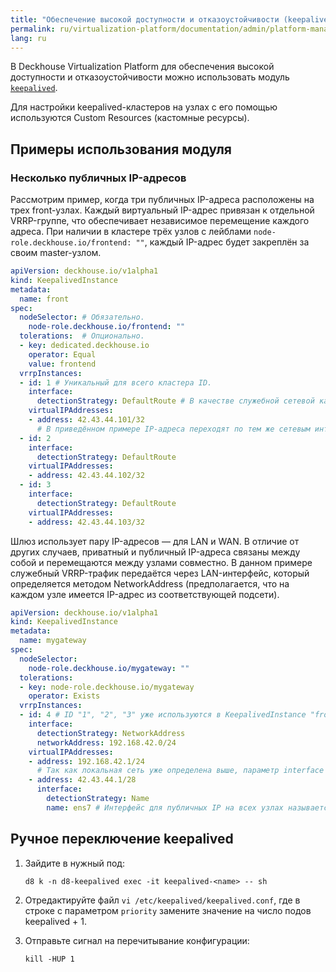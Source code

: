 ```yaml
---
title: "Обеспечение высокой доступности и отказоустойчивости (keepalived)"
permalink: ru/virtualization-platform/documentation/admin/platform-management/network/ingress/keepalived.html
lang: ru
---
```


В Deckhouse Virtualization Platform для обеспечения высокой доступности и отказоустойчивости можно использовать модуль [`keepalived`](../../../../modules/keepalived/).

<!-- Перенесено из https://deckhouse.ru/products/kubernetes-platform/documentation/latest/modules/keepalived/ -->

Для настройки keepalived-кластеров на узлах с его помощью используются Custom Resources (кастомные ресурсы).

## Примеры использования модуля

<!-- Перенесено из https://deckhouse.ru/products/kubernetes-platform/documentation/latest/modules/keepalived/examples.html -->

### Несколько публичных IP-адресов

Рассмотрим пример, когда три публичных IP-адреса расположены на трех front-узлах. Каждый виртуальный IP-адрес привязан к отдельной VRRP-группе, что обеспечивает независимое перемещение каждого адреса. При наличии в кластере трёх узлов с лейблами `node-role.deckhouse.io/frontend: ""`, каждый IP-адрес будет закреплён за своим master-узлом.

```yaml
apiVersion: deckhouse.io/v1alpha1
kind: KeepalivedInstance
metadata:
  name: front
spec:
  nodeSelector: # Обязательно.
    node-role.deckhouse.io/frontend: ""
  tolerations:  # Опционально.
  - key: dedicated.deckhouse.io
    operator: Equal
    value: frontend
  vrrpInstances:
  - id: 1 # Уникальный для всего кластера ID.
    interface:
      detectionStrategy: DefaultRoute # В качестве служебной сетевой карты используется та, через которую проложен дефолтный маршрут.
    virtualIPAddresses:
    - address: 42.43.44.101/32
      # В приведённом примере IP-адреса переходят по тем же сетевым интерфейсам, по которым передаётся служебный VRRP-трафик, поэтому параметр interface указывать не требуется.
  - id: 2
    interface:
      detectionStrategy: DefaultRoute
    virtualIPAddresses:
    - address: 42.43.44.102/32
  - id: 3
    interface:
      detectionStrategy: DefaultRoute
    virtualIPAddresses:
    - address: 42.43.44.103/32
```

Шлюз использует пару IP-адресов — для LAN и WAN. В отличие от других случаев, приватный и публичный IP-адреса связаны между собой и перемещаются между узлами совместно. В данном примере служебный VRRP-трафик передаётся через LAN-интерфейс, который определяется методом NetworkAddress (предполагается, что на каждом узле имеется IP-адрес из соответствующей подсети).

```yaml
apiVersion: deckhouse.io/v1alpha1
kind: KeepalivedInstance
metadata:
  name: mygateway
spec:
  nodeSelector:
    node-role.deckhouse.io/mygateway: ""
  tolerations:
  - key: node-role.deckhouse.io/mygateway
    operator: Exists
  vrrpInstances:
  - id: 4 # ID "1", "2", "3" уже используются в KeepalivedInstance "front" выше.
    interface:
      detectionStrategy: NetworkAddress
      networkAddress: 192.168.42.0/24
    virtualIPAddresses:
    - address: 192.168.42.1/24
      # Так как локальная сеть уже определена выше, параметр interface для этого IP можно не указывать.
    - address: 42.43.44.1/28
      interface:
        detectionStrategy: Name
        name: ens7 # Интерфейс для публичных IP на всех узлах называется "ens7", указываем его явно.
```

## Ручное переключение keepalived

<!-- перенесено из https://deckhouse.ru/products/kubernetes-platform/documentation/v1/modules/keepalived/ -->

1. Зайдите в нужный под:

   ```shell
   d8 k -n d8-keepalived exec -it keepalived-<name> -- sh
   ```

1. Отредактируйте файл `vi /etc/keepalived/keepalived.conf`, где в строке с параметром `priority` замените значение на число подов keepalived + 1.

1. Отправьте сигнал на перечитывание конфигурации:

   ```shell
   kill -HUP 1
   ```
